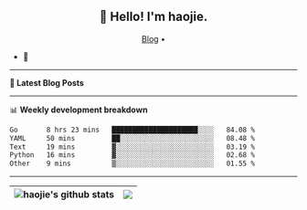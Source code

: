 <h2 align="center">👋 Hello! I'm haojie.</h2>
<p align="center">
  <a href="https://aoyouer.com">Blog</a> •
</p>


- 🔭 


-------

**📝 Latest Blog Posts**


-------

📊 **Weekly development breakdown**
<!--START_SECTION:waka-->

```txt
Go       8 hrs 23 mins   █████████████████████░░░░   84.08 %
YAML     50 mins         ██░░░░░░░░░░░░░░░░░░░░░░░   08.48 %
Text     19 mins         ▓░░░░░░░░░░░░░░░░░░░░░░░░   03.19 %
Python   16 mins         ▓░░░░░░░░░░░░░░░░░░░░░░░░   02.68 %
Other    9 mins          ▒░░░░░░░░░░░░░░░░░░░░░░░░   01.55 %
```

<!--END_SECTION:waka-->

-------



| <img align="center" src="https://github-readme-stats.vercel.app/api?username=haojie06&show_icons=true&theme=graywhite&show_icons=true&count_private=true&include_all_commits=true&hide_border=true" alt="haojie's github stats" /> | <img align="center" src="https://github-readme-stats.vercel.app/api/top-langs/?username=haojie06&layout=compact&theme=graywhite&hide_border=true&hide=css,html" /> |
| ------------- | ------------- |


